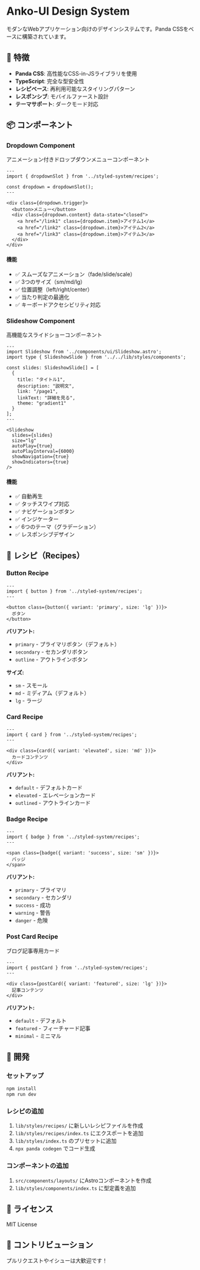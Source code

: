 # Anko-UI Design System

モダンなWebアプリケーション向けのデザインシステムです。Panda CSSをベースに構築されています。

## 🚀 特徴

- **Panda CSS**: 高性能なCSS-in-JSライブラリを使用
- **TypeScript**: 完全な型安全性
- **レシピベース**: 再利用可能なスタイリングパターン
- **レスポンシブ**: モバイルファースト設計
- **テーマサポート**: ダークモード対応

## 📦 コンポーネント

### Dropdown Component

アニメーション付きドロップダウンメニューコンポーネント

```astro
---
import { dropdownSlot } from '../styled-system/recipes';

const dropdown = dropdownSlot();
---

<div class={dropdown.trigger}>
  <button>メニュー</button>
  <div class={dropdown.content} data-state="closed">
    <a href="/link1" class={dropdown.item}>アイテム1</a>
    <a href="/link2" class={dropdown.item}>アイテム2</a>
    <a href="/link3" class={dropdown.item}>アイテム3</a>
  </div>
</div>
```

#### 機能
- ✅ スムーズなアニメーション（fade/slide/scale）
- ✅ 3つのサイズ（sm/md/lg）
- ✅ 位置調整（left/right/center）
- ✅ 当たり判定の最適化
- ✅ キーボードアクセシビリティ対応

### Slideshow Component

高機能なスライドショーコンポーネント

```astro
---
import Slideshow from '../components/ui/Slideshow.astro';
import type { SlideshowSlide } from '../../lib/styles/components';

const slides: SlideshowSlide[] = [
  {
    title: "タイトル1",
    description: "説明文",
    link: "/page1",
    linkText: "詳細を見る",
    theme: "gradient1"
  }
];
---

<Slideshow 
  slides={slides}
  size="lg"
  autoPlay={true}
  autoPlayInterval={6000}
  showNavigation={true}
  showIndicators={true}
/>
```

#### 機能
- ✅ 自動再生
- ✅ タッチスワイプ対応
- ✅ ナビゲーションボタン
- ✅ インジケーター
- ✅ 6つのテーマ（グラデーション）
- ✅ レスポンシブデザイン

## 🎨 レシピ（Recipes）

### Button Recipe

```astro
---
import { button } from '../styled-system/recipes';
---

<button class={button({ variant: 'primary', size: 'lg' })}>
  ボタン
</button>
```

**バリアント:**
- `primary` - プライマリボタン（デフォルト）
- `secondary` - セカンダリボタン  
- `outline` - アウトラインボタン

**サイズ:**
- `sm` - スモール
- `md` - ミディアム（デフォルト）
- `lg` - ラージ

### Card Recipe

```astro
---
import { card } from '../styled-system/recipes';
---

<div class={card({ variant: 'elevated', size: 'md' })}>
  カードコンテンツ
</div>
```

**バリアント:**
- `default` - デフォルトカード
- `elevated` - エレベーションカード
- `outlined` - アウトラインカード

### Badge Recipe

```astro
---
import { badge } from '../styled-system/recipes';
---

<span class={badge({ variant: 'success', size: 'sm' })}>
  バッジ
</span>
```

**バリアント:**
- `primary` - プライマリ
- `secondary` - セカンダリ
- `success` - 成功
- `warning` - 警告
- `danger` - 危険

### Post Card Recipe

ブログ記事専用カード

```astro
---
import { postCard } from '../styled-system/recipes';
---

<div class={postCard({ variant: 'featured', size: 'lg' })}>
  記事コンテンツ
</div>
```

**バリアント:**
- `default` - デフォルト
- `featured` - フィーチャード記事
- `minimal` - ミニマル

## 🔧 開発

### セットアップ

```bash
npm install
npm run dev
```

### レシピの追加

1. `lib/styles/recipes/` に新しいレシピファイルを作成
2. `lib/styles/recipes/index.ts` にエクスポートを追加
3. `lib/styles/index.ts` のプリセットに追加
4. `npx panda codegen` でコード生成

### コンポーネントの追加

1. `src/components/layouts/` にAstroコンポーネントを作成
2. `lib/styles/components/index.ts` に型定義を追加

## 📝 ライセンス

MIT License

## 🤝 コントリビューション

プルリクエストやイシューは大歓迎です！

